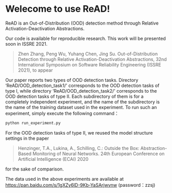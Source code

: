 # Welecome to use ReAD!

ReAD is an Out-of-Distribution (OOD) detection method through Relative Activation-Deactivation Abstractions.

Our code is available for reproducible research. This work will be presented soon in ISSRE 2021.

>Zhen Zhang, Peng Wu, Yuhang Chen, Jing Su. Out-of-Distribution Detection through Relative Activation-Deactivation Abstractions, 32nd International Symposium on Software Reliability Engineering (ISSRE 2021), to appear

Our paper reports two types of OOD detection tasks. Directory ‘ReAD/OOD_detection_task1/' corresponds to the OOD detection tasks of type I, while 
directory ‘ReAD/OOD_detection_task2/' corresponds to the OOD detection tasks of type II. Each subdirectory of them is for a completely independent experiment, and the name of the subdirectory is the name of the training dataset used in the experiment. To run such an experiment, simply execute the following command：

```python
python run_experiment.py
```
For the OOD detection tasks of type II, we reused the model structure settings in the paper 
>Henzinger, T.A., Lukina, A., Schilling, C.: Outside the Box: Abstraction-Based Monitoring of Neural Networks. 24th European Conference on Artificial Intelligence (ECAI) 2020

for the sake of comparison.

The data used in the above experiments are available at
https://pan.baidu.com/s/1gXZy6ID-9Kb-YaSArjwvnw 
(password：zzsj)

